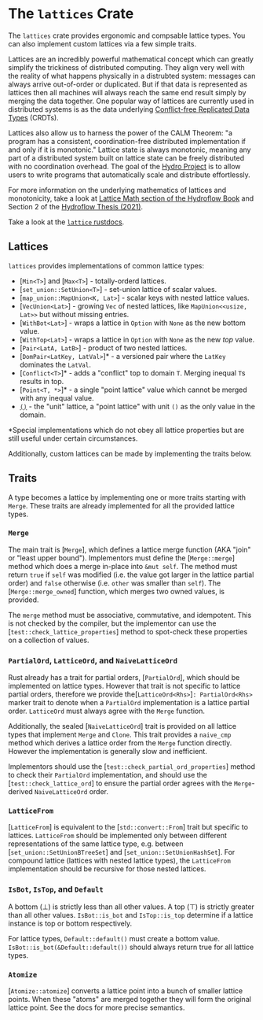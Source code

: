 <h1 class="crate-title">The <code>lattices</code> Crate</h1>

The `lattices` crate provides ergonomic and compsable lattice types. You can also implement custom
lattices via a few simple traits.

Lattices are an incredibly powerful mathematical concept which can greatly simplify the trickiness
of distributed computing. They align very well with the reality of what happens physically in a
distrubted system: messages can always arrive out-of-order or duplicated. But if that data is
represented as lattices then all machines will always reach the same end result simply by merging the data together.
One popular way of lattices are currently used in distributed systems is as the data underlying
[Conflict-free Replicated Data Types](https://en.wikipedia.org/wiki/Conflict-free_replicated_data_type)
(CRDTs).

Lattices also allow us to harness the power of the CALM Theorem: "a program has a consistent,
coordination-free distributed implementation if and only if it is monotonic." Lattice state is
always monotonic, meaning any part of a distributed system built on lattice state can be
freely distributed with no coordination overhead. The goal of the [Hydro Project](https://hydro.run/)
is to allow users to write programs that automatically scale and distribute effortlessly.

For more information on the underlying mathematics of lattices and monotonicity, take a look at
[Lattice Math section of the Hydroflow Book](https://hydro.run/docs/lattices_crate/lattice_math)
and Section 2 of the [Hydroflow Thesis (2021)](https://hydro.run/papers/hydroflow-thesis.pdf).

Take a look at the [`lattice` rustdocs](https://hydro-project.github.io/hydroflow/doc/lattices/index.html).

## Lattices

`lattices` provides implementations of common lattice types:
* [`Min<T>`] and [`Max<T>`] - totally-orderd lattices.
* [`set_union::SetUnion<T>`] - set-union lattice of scalar values.
* [`map_union::MapUnion<K, Lat>`] - scalar keys with nested lattice values.
* [`VecUnion<Lat>`] - growing `Vec` of nested lattices, like `MapUnion<<usize, Lat>>` but without missing entries.
* [`WithBot<Lat>`] - wraps a lattice in `Option` with `None` as the new bottom value.
* [`WithTop<Lat>`] - wraps a lattice in `Option` with `None` as the new _top_ value.
* [`Pair<LatA, LatB>`] - product of two nested lattices.
* [`DomPair<LatKey, LatVal>`]* - a versioned pair where the `LatKey` dominates the `LatVal`.
* [`Conflict<T>`]* - adds a "conflict" top to domain `T`. Merging inequal `T`s results in top.
* [`Point<T, *>`]* - a single "point lattice" value which cannot be merged with any inequal value.
* [`()`](https://doc.rust-lang.org/std/primitive.unit.html) - the "unit" lattice, a "point lattice" with unit `()` as the only value in the domain.

*Special implementations which do not obey all lattice properties but are still useful under
certain circumstances.

Additionally, custom lattices can be made by implementing the traits below.

## Traits

A type becomes a lattice by implementing one or more traits starting with `Merge`. These traits
are already implemented for all the provided lattice types.

### `Merge`

The main trait is [`Merge`], which defines a lattice merge function (AKA "join" or "least upper
bound"). Implementors must define the [`Merge::merge`] method which does a merge in-place into
`&mut self`. The method must return `true` if `self` was modified (i.e. the value got larger in the
lattice partial order) and `false` otherwise (i.e. `other` was smaller than `self`). The [`Merge::merge_owned`]
function, which merges two owned values, is provided.

The `merge` method must be associative, commutative, and idempotent. This is not checked by the
compiler, but the implementor can use the [`test::check_lattice_properties`] method to spot-check
these properties on a collection of values.

### `PartialOrd`, `LatticeOrd`, and `NaiveLatticeOrd`

Rust already has a trait for partial orders, [`PartialOrd`], which should be implemented on lattice
types. However that trait is not specific to lattice partial orders, therefore we provide the[`LatticeOrd<Rhs>`]`: PartialOrd<Rhs>`
marker trait to denote when a `PartialOrd` implementation is a lattice partial order. `LatticeOrd`
must always agree with the `Merge` function.

Additionally, the sealed [`NaiveLatticeOrd`] trait is provided on all lattice types that implement
`Merge` and `Clone`. This trait provides a `naive_cmp` method which derives a lattice order from
the `Merge` function directly. However the implementation is generally slow and inefficient.

Implementors should use the [`test::check_partial_ord_properties`] method to check their
`PartialOrd` implementation, and should use the [`test::check_lattice_ord`] to ensure the partial
order agrees with the `Merge`-derived `NaiveLatticeOrd` order.

### `LatticeFrom`

[`LatticeFrom`] is equivalent to the [`std::convert::From`] trait but specific to lattices.
`LatticeFrom` should be implemented only between different representations of the same lattice
type, e.g. between [`set_union::SetUnionBTreeSet`] and [`set_union::SetUnionHashSet`]. For compound
lattice (lattices with nested lattice types), the `LatticeFrom` implementation should be recursive
for those nested lattices.

### `IsBot`, `IsTop`, and `Default`

A bottom (⊥) is strictly less than all other values. A top (⊤) is strictly greater than all other
values. `IsBot::is_bot` and `IsTop::is_top` determine if a lattice instance is top or bottom
respectively.

For lattice types, `Default::default()` must create a bottom value. `IsBot::is_bot(&Default::default())`
should always return true for all lattice types.

### `Atomize`

[`Atomize::atomize`] converts a lattice point into a bunch of smaller lattice points. When these
"atoms" are merged together they will form the original lattice point. See the docs for more
precise semantics.

